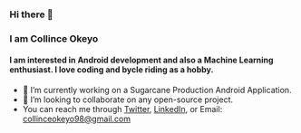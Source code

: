 ### Hi there 👋

### I am Collince Okeyo

#### I am interested in Android development and also a Machine Learning enthusiast. I love coding and bycle riding as a hobby.

- 🔭 I’m currently working on a Sugarcane Production Android Application.
- 👯 I’m looking to collaborate on any open-source project.
- You can reach me through [Twitter](https://twitter.com/_collinceokeyo), [LinkedIn](https://www.linkedin.com/in/collince-okeyo-382b791a4/), or Email: collinceokeyo98@gmail.com
<!--
**Collince-Okeyo/Collince-Okeyo** is a ✨ _special_ ✨ repository because its `README.md` (this file) appears on your GitHub profile.

Here are some ideas to get you started:


- 🌱 I’m currently learning ...
- 👯 I’m looking to collaborate on ...
- 🤔 I’m looking for help with ...
- 💬 Ask me about ...
- 📫 How to reach me: ...
- 😄 Pronouns: ...
- ⚡ Fun fact: ...
-->
